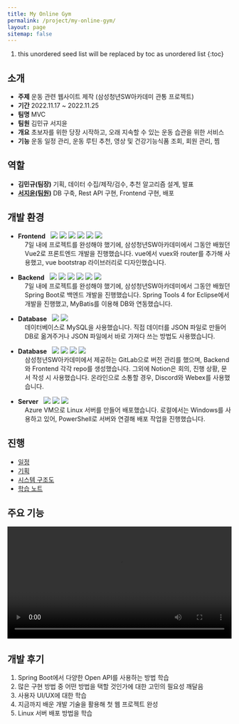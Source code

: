 ```yaml
---
title: My Online Gym
permalink: /project/my-online-gym/
layout: page
sitemap: false
---
```

<head>
  <style>
    ul {
      margin-bottom: 0px;
    }
    div.explain {
      font-size: 14px;
      padding-left: 39px;
    }
    a::after {
      display: none;  
    }
  </style>
</head>

1. this unordered seed list will be replaced by toc as unordered list
{:toc}

## 소개
- **주제** 운동 관련 웹사이트 제작 (삼성청년SW아카데미 관통 프로젝트)
- **기간** 2022.11.17 ~ 2022.11.25
- **팀명** MVC
- **팀원** 김민규 서지윤
- **개요** 초보자를 위한 당장 시작하고, 오래 지속할 수 있는 운동 습관을 위한 서비스
- **기능** 운동 일정 관리, 운동 루틴 추천, 영상 및 건강기능식품 조회, 회원 관리, 찜 

## 역할
- <b>김민규(팀장)</b> 기획, 데이터 수집/제작/검수, 추천 알고리즘 설계, 발표
- [<b>서지윤(팀원)</b>](https://github.com/Jeeyoun-S) DB 구축, Rest API 구현, Frontend 구현, 배포

## 개발 환경
<ul>
  <li>
    <b>Frontend</b>&nbsp;&nbsp;
    <img src="https://img.shields.io/badge/vue2-4FC08D?style=flat&logo=vue.js&logoColor=white"> 
    <img src="https://img.shields.io/badge/Visual Studio Code-007ACC?style=flat&logo=VisualStudioCode&logoColor=white"> 
    <img src="https://img.shields.io/badge/HTML5-E34F26?style=flat&logo=HTML5&logoColor=white"> 
    <img src="https://img.shields.io/badge/CSS3-1572B6?style=flat&logo=CSS3&logoColor=white"> 
    <img src="https://img.shields.io/badge/Javascript-F7DF1E?style=flat&logo=Javascript&logoColor=white"> 
    <img src="https://img.shields.io/badge/Vue Bootstrap-7952B3?style=flat&logo=Bootstrap&logoColor=white">
  </li>
</ul>
<div class="explain">
  7일 내에 프로젝트를 완성해야 했기에, 삼성청년SW아카데미에서 그동안 배웠던 Vue2로 프론트엔드 개발을 진행했습니다. vue에서 vuex와 router를 추가해 사용했고, vue bootstrap 라이브러리로 디자인했습니다.
</div>

<ul>
  <li>
    <b>Backend</b>&nbsp;&nbsp;
    <img src="https://img.shields.io/badge/Spring Boot-6DB33F?style=flat&logo=SpringBoot&logoColor=white"> 
    <img src="https://img.shields.io/badge/Eclipse IDE-2C2255?style=flat&logo=EclipseIDE&logoColor=white"> 
    <img src="https://img.shields.io/badge/Java8-007396?style=flat&logo=Java&logoColor=white"> 
    <img src="https://img.shields.io/badge/Apache Maven-C71A36?style=flat&logo=ApacheMaven&logoColor=white"> 
    <img src="https://img.shields.io/badge/Swagger3-85EA2D?style=flat&logo=Swagger&logoColor=white"> 
    <img src="https://img.shields.io/badge/MyBatis-000000?style=flat&logo=MyBatis&logoColor=white">
  </li>
</ul>
<div class="explain">
  7일 내에 프로젝트를 완성해야 했기에, 삼성청년SW아카데미에서 그동안 배웠던 Spring Boot로 백엔드 개발을 진행했습니다. Spring Tools 4 for Eclipse에서 개발을 진행했고, MyBatis를 이용해 DB와 연동했습니다.
</div>

<ul>
  <li>
    <b>Database</b>&nbsp;&nbsp;
    <img src="https://img.shields.io/badge/MySQL-4479A1?style=flat&logo=mysql&logoColor=white"> 
    <img src="https://img.shields.io/badge/JSON-000000?style=flat&logo=JSON&logoColor=white">
  </li>
</ul>
<div class="explain">
  데이터베이스로 MySQL을 사용했습니다. 직접 데이터를 JSON 파일로 만들어 DB로 옮겨주거나 JSON 파일에서 바로 가져다 쓰는 방법도 사용했습니다. 
</div>

<ul>
  <li>
    <b>Database</b>&nbsp;&nbsp;
    <img src="https://img.shields.io/badge/Notion-000000?style=flat&logo=Notion&logoColor=white"> 
    <img src="https://img.shields.io/badge/GitLab-FC6D26?style=flat&logo=GitLab&logoColor=white"> 
    <img src="https://img.shields.io/badge/Discord-5865F2?style=flat&logo=Discord&logoColor=white"> 
    <img src="https://img.shields.io/badge/Webex-353535?style=flat&logo=Webex&logoColor=white">
  </li>
</ul>
<div class="explain">
  삼성청년SW아카데미에서 제공하는 GitLab으로 버전 관리를 했으며, Backend와 Frontend 각각 repo를 생성했습니다. 그외에 Notion은 회의, 진행 상황, 문서 작성 시 사용했습니다. 온라인으로 소통할 경우, Discord와 Webex를 사용했습니다. 
</div>

<ul>
  <li>
    <b>Server</b>&nbsp;&nbsp;
    <img src="https://img.shields.io/badge/Microsoft Azure VM-0078D4?style=flat&logo=MicrosoftAzure&logoColor=white"> 
    <img src="https://img.shields.io/badge/Linux-FCC624?style=flat&logo=Linux&logoColor=white"> 
    <img src="https://img.shields.io/badge/Powershell-5391FE?style=flat&logo=Powershell&logoColor=white">
  </li>
</ul>
<div class="explain">
  Azure VM으로 Linux 서버를 만들어 배포했습니다. 로컬에서는 Windows를 사용하고 있어, PowerShell로 서버와 연결해 배포 작업을 진행했습니다.
</div>


## 진행
- [일정](schedule)
- [기획](plan-and-design)
- [시스템 구조도](system-structure)
- [학습 노트](notes)

## 주요 기능
<video controls width="100%">
    <source src="https://jeeyoun-s.github.io/project/MyOnlineGym/video/my_online_gym.mp4" type="video/mp4">
</video> 

## 개발 후기
1. Spring Boot에서 다양한 Open API를 사용하는 방법 학습
2. 많은 구현 방법 중 어떤 방법을 택할 것인가에 대한 고민의 필요성 깨달음
3. 사용자 UI/UX에 대한 학습 
4. 지금까지 배운 개발 기술을 활용해 첫 웹 프로젝트 완성
5. Linux 서버 배포 방법을 학습
